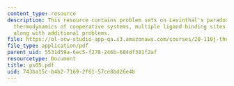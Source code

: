 ```yaml
---
content_type: resource
description: This resource contains problem sets on Levinthal's paradox, statistical
  thermodynamics of cooperative systems, multiple ligand binding sites on a protein,
  along with additional problems.
file: https://ol-ocw-studio-app-qa.s3.amazonaws.com/courses/20-110j-thermodynamics-of-biomolecular-systems-fall-2005/743ba15cb4b271692f6157ce8bd26e4b_ps05.pdf
file_type: application/pdf
parent_uid: 5531d59a-6ec5-f278-246b-684df381f2af
resourcetype: Document
title: ps05.pdf
uid: 743ba15c-b4b2-7169-2f61-57ce8bd26e4b
---
```


